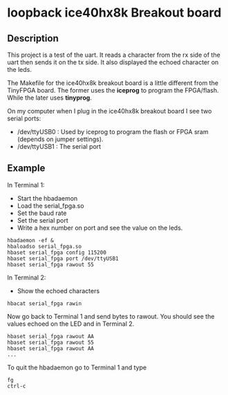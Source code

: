 # loopback ice40hx8k Breakout board

## Description

This project is a test of the uart.
It reads a character from the rx side
of the uart then sends it on the tx side.
It also displayed the echoed character on the leds.

The Makefile for the ice40hx8k breakout board
is a little different from the TinyFPGA board.
The former uses the **iceprog** to program the 
FPGA/flash. While the later  uses **tinyprog**.

On my computer when I plug in the ice40hx8k breakout
board I see two serial ports:
* /dev/ttyUSB0 : Used by iceprog to program the flash or FPGA
  sram (depends on jumper settings).
* /dev/ttyUSB1 : The serial port

## Example

In Terminal 1:
* Start the hbadaemon
* Load the serial_fpga.so
* Set the baud rate
* Set the serial port
* Write a hex number on port and see the value on the leds.

```
hbadaemon -ef &
hbaloadso serial_fpga.so
hbaset serial_fpga config 115200
hbaset serial_fpga port /dev/ttyUSB1
hbaset serial_fpga rawout 55
```

In Terminal 2:
* Show the echoed characters

```
hbacat serial_fpga rawin
```

Now go back to Terminal 1 and send bytes to rawout.  You should
see the values echoed on the LED and in Terminal 2.

```
hbaset serial_fpga rawout AA
hbaset serial_fpga rawout 55
hbaset serial_fpga rawout AA
...
```

To quit the hbadaemon go to Terminal 1 and type

```
fg
ctrl-c
```



